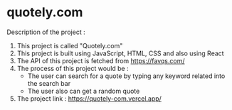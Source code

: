 # quotely.com

Description of the project :

1. This project is called "Quotely.com"
2. This project is built using JavaScript, HTML, CSS and also using React
3. The API of this project is fetched from https://favqs.com/
4. The process of this project would be :
   - The user can search for a quote by typing any keyword related into the search bar
   - The user also can get a random quote
5. The project link : https://quotely-com.vercel.app/
